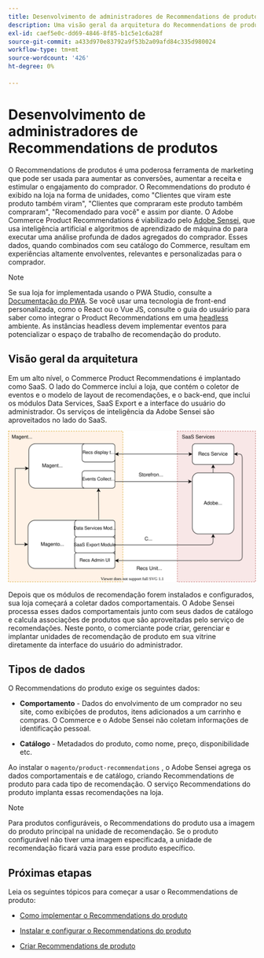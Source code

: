 ```yaml
---
title: Desenvolvimento de administradores de Recommendations de produtos
description: Uma visão geral da arquitetura do Recommendations de produtos e dos recursos de desenvolvimento.
exl-id: caef5e0c-dd69-4846-8f85-b1c5e1c6a28f
source-git-commit: a433d970e83792a9f53b2a09afd84c335d980024
workflow-type: tm+mt
source-wordcount: '426'
ht-degree: 0%

---
```


# Desenvolvimento de administradores de Recommendations de produtos

O Recommendations de produtos é uma poderosa ferramenta de marketing que pode ser usada para aumentar as conversões, aumentar a receita e estimular o engajamento do comprador. O Recommendations do produto é exibido na loja na forma de unidades, como &quot;Clientes que viram este produto também viram&quot;, &quot;Clientes que compraram este produto também compraram&quot;, &quot;Recomendado para você&quot; e assim por diante. O Adobe Commerce Product Recommendations é viabilizado pelo [Adobe Sensei](https://www.adobe.com/sensei.html), que usa inteligência artificial e algoritmos de aprendizado de máquina do para executar uma análise profunda de dados agregados do comprador. Esses dados, quando combinados com seu catálogo do Commerce, resultam em experiências altamente envolventes, relevantes e personalizadas para o comprador.

>[!NOTE]
>
>Se sua loja for implementada usando o PWA Studio, consulte a [Documentação do PWA](https://developer.adobe.com/commerce/pwa-studio/integrations/product-recommendations/). Se você usar uma tecnologia de front-end personalizada, como o React ou o Vue JS, consulte o guia do usuário para saber como integrar o Product Recommendations em uma [headless](headless.md) ambiente. As instâncias headless devem implementar eventos para potencializar o espaço de trabalho de recomendação do produto.

## Visão geral da arquitetura

Em um alto nível, o Commerce Product Recommendations é implantado como SaaS. O lado do Commerce inclui a loja, que contém o coletor de eventos e o modelo de layout de recomendações, e o back-end, que inclui os módulos Data Services, SaaS Export e a interface do usuário do administrador. Os serviços de inteligência da Adobe Sensei são aproveitados no lado do SaaS.

![Diagrama da arquitetura de recomendações do produto](assets/arch-diag-sensei.svg)

Depois que os módulos de recomendação forem instalados e configurados, sua loja começará a coletar dados comportamentais. O Adobe Sensei processa esses dados comportamentais junto com seus dados de catálogo e calcula associações de produtos que são aproveitadas pelo serviço de recomendações. Neste ponto, o comerciante pode criar, gerenciar e implantar unidades de recomendação de produto em sua vitrine diretamente da interface do usuário do administrador.

## Tipos de dados

O Recommendations do produto exige os seguintes dados:

- **Comportamento** - Dados do envolvimento de um comprador no seu site, como exibições de produtos, itens adicionados a um carrinho e compras. O Commerce e o Adobe Sensei não coletam informações de identificação pessoal.

- **Catálogo** - Metadados do produto, como nome, preço, disponibilidade etc.

Ao instalar o `magento/product-recommendations` , o Adobe Sensei agrega os dados comportamentais e de catálogo, criando Recommendations de produto para cada tipo de recomendação. O serviço Recommendations do produto implanta essas recomendações na loja.

>[!NOTE]
>
>Para produtos configuráveis, o Recommendations do produto usa a imagem do produto principal na unidade de recomendação. Se o produto configurável não tiver uma imagem especificada, a unidade de recomendação ficará vazia para esse produto específico.

## Próximas etapas

Leia os seguintes tópicos para começar a usar o Recommendations de produto:

- [Como implementar o Recommendations do produto](implementation-workflow.md)

- [Instalar e configurar o Recommendations do produto](install-configure.md)

- [Criar Recommendations de produto](create.md)

